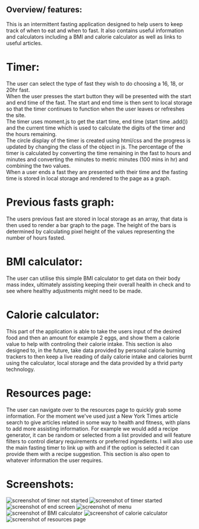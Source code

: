 ## Overview/ features:
This is an intermittent fasting application designed to help users to keep track of when to eat and when to fast. It also contains useful information and calculators including a BMI and calorie calculator as well as links to useful articles.
# Timer:
The user can select the type of fast they wish to do choosing a 16, 18, or 20hr fast.\
When the user presses the start button they will be presented with the start and end time of the fast. The start and end time is then sent to local storage so that the timer continues to function when the user leaves or refreshes the site.\
The timer uses moment.js to get the start time, end time (start time .add()) and the current time which is used to calculate the digits of the timer and the hours remaining.\
The circle display of the timer is created using html/css and the progress is updated by changing the class of the object in js.
The percentage of the timer is calculated by converting the time remaining in the fast to hours and minutes and converting the minutes to metric minutes (100 mins in hr) and combining the two values.\
When a user ends a fast they are presented with their time and the fasting time is stored in local storage and rendered to the page as a graph.
# Previous fasts graph:
The users previous fast are stored in local storage as an array, that data is then used to render a bar graph to the page. The height of the bars is determined by calculating pixel height of the values representing the number of hours fasted.
# BMI calculator:
The user can utilise this simple BMI calculator to get data on their body mass index, ultimately assisting keeping their overall health in check and to see where healthy adjustments might need to be made.
# Calorie calculator:
This part of the application is able to take the users input of the desired food and then an amount for example 2 eggs, and show them a calorie value to help with controling their calorie intake. This section is also designed to, in the future, take data provided by personal calorie burning trackers to then keep a live reading of daily calorie intake and calories burnt using the calculator, local storage and the data provided by a thrid party technology.
# Resources page:
The user can navigate over to the resources page to quickly grab some information. For the moment we've used just a New York Times article search to give articles related in some way to health and fitness, with plans to add more assisting information. For example we would add a recipe generator, it can be random or selected from a list provided and will feature filters to control dietary requirements or preferred ingredients. I will also use the main fasting timer to link up with and if the option is selected it can provide them with a recipe suggestion. 
This section is also open to whatever information the user requires.
# Screenshots:
![screenshot of timer not started](./screenshots/timer-not-started.jpg)
![screenshot of timer started](./screenshots/timer-started.jpg)
![screenshot of end screen](./screenshots/end-screen.jpg)
![screenshot of menu](./screenshots/menu.jpg)
![screenshot of BMI calculator](./screenshots/bmi.jpg)
![screenshot of calorie calculator](./screenshots/calorie.jpg)
![screenshot of resources page](./screenshots/resources.jpg)
